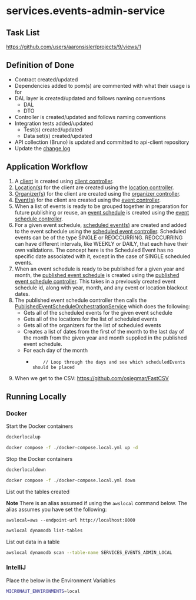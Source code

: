 # services.events-admin-service

## Task List

https://github.com/users/aaronsisler/projects/9/views/1

## Definition of Done

* Contract created/updated
* Dependencies added to pom(s) are commented with what their usage is for
* DAL layer is created/updated and follows naming conventions
    * DAL
    * DTO
* Controller is created/updated and follows naming conventions
* Integration tests added/updated
    * Test(s) created/updated
    * Data set(s) created/updated
* API collection (Bruno) is updated and committed to api-client repository
* Update the [change log](./CHANGELOG.md)

## Application Workflow

1. A [client](./app/contracts/client.yaml) is created
   using [client controller](./app/src/main/java/com/ebsolutions/eventsadminservice/controller/ClientController.java).
2. [Location(s)](./app/contracts/location.yaml) for the client are created using
   the [location controller](./app/src/main/java/com/ebsolutions/eventsadminservice/controller/LocationController.java).
3. [Organizer(s)](./app/contracts/organizer.yaml) for the client are created using
   the [organizer controller](./app/src/main/java/com/ebsolutions/eventsadminservice/controller/OrganizerController.java).
4. [Event(s)](./app/contracts/client.yaml) for the client are created using
   the [event controller](./app/src/main/java/com/ebsolutions/eventsadminservice/controller/EventController.java).
5. When a list of events is ready to be grouped together in preparation for future publishing or reuse,
   an [event schedule](./app/contracts/event-schedule.yaml) is created using
   the [event schedule controller](./app/src/main/java/com/ebsolutions/eventsadminservice/controller/EventScheduleController.java).
6. For a given event schedule, [scheduled event(s)](./app/contracts/scheduled-event.yaml) are created and added to the
   event schedule using
   the [scheduled event controller](./app/src/main/java/com/ebsolutions/eventsadminservice/controller/ScheduledEventController.java).
   Scheduled events can be of the type SINGLE or REOCCURRING. REOCCURRING can have different intervals, like WEEKLY or
   DAILY, that each have their own validations. The concept here is the Scheduled Event has no specific date associated
   with it, except in the case of SINGLE scheduled events.
7. When an event schedule is ready to be published for a given year and month,
   the [published event schedule](./app/contracts/published-event-schedule.yaml) is created
   using
   the [published event schedule controller](./app/src/main/java/com/ebsolutions/eventsadminservice/controller/PublishedEventScheduleController.java).
   This takes in a previously created event schedule id, along with year, month, and any event or location blackout
   dates.
8. The published event schedule controller then calls
   the [PublishedEventScheduleOrchestrationService](app/src/main/java/com/ebsolutions/eventsadminservice/service/PublishedEventScheduleOrchestrationService.java)
   which does the following:
    - Gets all of the scheduled events for the given event schedule
    - Gets all of the locations for the list of scheduled events
    - Gets all of the organizers for the list of scheduled events
    - Creates a list of dates from the first of the month to the last day of the month from the given year and month
      supplied in the published event schedule.
    - For each day of the month
        -         // Loop through the days and see which scheduledEvents should be placed

9. When we get to the CSV: https://github.com/osiegmar/FastCSV

## Running Locally

### Docker

Start the Docker containers

```bash
dockerlocalup
```

```bash
docker compose -f ./docker-compose.local.yml up -d
```

Stop the Docker containers

```bash
dockerlocaldown
```

```bash
docker compose -f ./docker-compose.local.yml down
```

List out the tables created

**Note** There is an alias assumed if using the `awslocal` command below. The alias assumes you have set the following:

```
awslocal=aws --endpoint-url http://localhost:8000
```

```bash
awslocal dynamodb list-tables
```

List out data in a table

```bash
awslocal dynamodb scan --table-name SERVICES_EVENTS_ADMIN_LOCAL
```

### IntelliJ

Place the below in the Environment Variables

```bash
MICRONAUT_ENVIRONMENTS=local
```